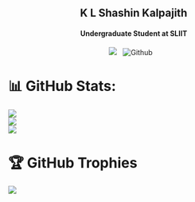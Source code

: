 <h2 align="center"> K L Shashin Kalpajith 
<h4 align="center">Undergraduate Student at SLIIT</h4>

<p align="center"> 
	<img src="https://komarev.com/ghpvc/?username=Shashin99" alt=" " />
	<img src="https://user-badge.committers.top/sri_lanka/Shashin99.svg" alt="" />
	<img src="" alt=""></a>
	<img src="https://img.shields.io/github/followers/Shashin99?label=Follow&style=social" alt="Github" />
	<a href="">
	<img src=" " alt="" /></a>
	<a href="">
	<img src="https://img.shields.io/badge/Website-46a2f1.svg?&style=flat-square&logo=Google-Chrome&logoColor=white&link=https://anmolsingh.me/" alt="" /></a>
	<img src="https://img.shields.io/github/stars/Shashin99?affiliations=OWNER%2CCOLLABORATOR%2CORGANIZATION_MEMBER&style=social" alt="">
</p>
</h2>

# 📊 GitHub Stats:
![](https://github-readme-stats.vercel.app/api?username=Shashin99&theme=algolia&hide_border=false&include_all_commits=true&count_private=true)<br/>
![](https://github-readme-streak-stats.herokuapp.com/?user=Shashin99&theme=algolia&hide_border=false)<br/>
![](https://github-readme-stats.vercel.app/api/top-langs/?username=Shashin99&theme=algolia&hide_border=false&include_all_commits=true&count_private=true&layout=compact)
<!-- ![](https://github-readme-activity-graph.vercel.app/graph?username=Shashin99&theme=tokyo-night) -->

# 🏆 GitHub Trophies
![](https://github-profile-trophy.vercel.app/?username=Shashin99&theme=flat&no-frame=false&no-bg=false&margin-w=4)

<!--
# 🔝 Top Contributed Repo
 ![](https://github-contributor-stats.vercel.app/api?username=Shashin99&limit=1&theme=algolia&combine_all_yearly_contributions=true) -->

